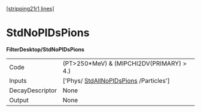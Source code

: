 [[stripping21r1 lines]](./stripping21r1-commonparticles)

# StdNoPIDsPions

**FilterDesktop/StdNoPIDsPions**

|                 |                                                                               |
|-----------------|-------------------------------------------------------------------------------|
| Code            | (PT\>250\*MeV) & (MIPCHI2DV(PRIMARY) \> 4.)                                   |
| Inputs          | ['Phys/ [StdAllNoPIDsPions](./stripping21r1-stdallnopidspions) /Particles'] |
| DecayDescriptor | None                                                                          |
| Output          | None                                                                          |

